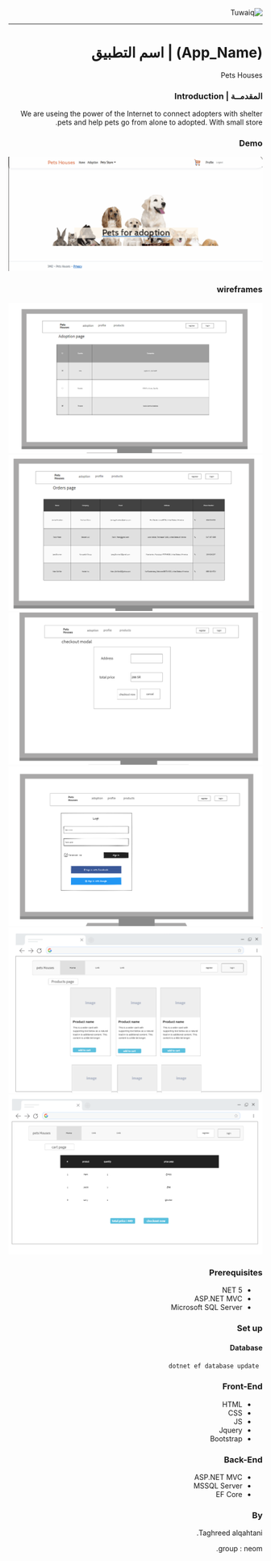 <div dir="rtl" align="right" >
  
  
![Tuwaiq](https://i.ibb.co/SV2BSn5/tuwaiq.png)
  
  
----
# (App_Name) | اسم التطبيق
  Pets Houses
### المقدمــة | Introduction 
  
  We are useing the power of the Internet to connect adopters with shelter pets and help pets go from alone to adopted. With small store.
 
### Demo  
 ![Farmers Market Finder Demo](image/myproject1.gif)
   

### wireframes


<img src="./image/i1.png"/>
<img src="./image/i2.png"/>
<img src="./image/i3.png"/>
<img src="./image/i4.png"/>
<img src="./image/i5.png"/>
<img src="./image/i6.png"/>


### Prerequisites
- NET 5 
- ASP.NET MVC
- Microsoft SQL Server 
### Set up  
 #### Database
 ``` dotnet ef database update```
### Front-End  
 - HTML
 - CSS
 - JS
 - Jquery
 - Bootstrap 
### Back-End 
 - ASP.NET MVC
 - MSSQL Server
 - EF Core
### By
 Taghreed alqahtani. 
 
 group : neom.

</div>

